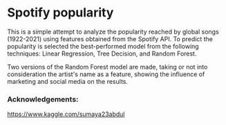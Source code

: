# Spotify popularity

This is a simple attempt to analyze the popularity reached by global songs (1922-2021) using features obtained from the Spotify API. To predict the popularity is selected the best-performed model from the following techniques: Linear Regression, Tree Decision, and Random Forest. 

Two versions of the Random Forest model are made, taking or not into consideration the artist's name as a feature, showing the influence of marketing and social media on the results. 

### Acknowledgements:

https://www.kaggle.com/sumaya23abdul
